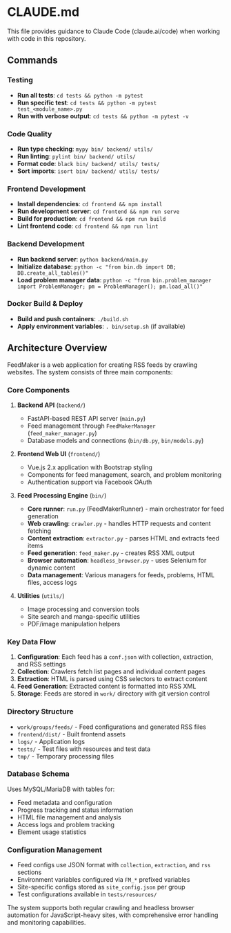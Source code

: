 # CLAUDE.md

This file provides guidance to Claude Code (claude.ai/code) when working with code in this repository.

## Commands

### Testing
- **Run all tests**: `cd tests && python -m pytest` 
- **Run specific test**: `cd tests && python -m pytest test_<module_name>.py`
- **Run with verbose output**: `cd tests && python -m pytest -v`

### Code Quality
- **Run type checking**: `mypy bin/ backend/ utils/`
- **Run linting**: `pylint bin/ backend/ utils/`
- **Format code**: `black bin/ backend/ utils/ tests/`
- **Sort imports**: `isort bin/ backend/ utils/ tests/`

### Frontend Development
- **Install dependencies**: `cd frontend && npm install`
- **Run development server**: `cd frontend && npm run serve`
- **Build for production**: `cd frontend && npm run build`
- **Lint frontend code**: `cd frontend && npm run lint`

### Backend Development
- **Run backend server**: `python backend/main.py`
- **Initialize database**: `python -c "from bin.db import DB; DB.create_all_tables()"`
- **Load problem manager data**: `python -c "from bin.problem_manager import ProblemManager; pm = ProblemManager(); pm.load_all()"`

### Docker Build & Deploy
- **Build and push containers**: `./build.sh`
- **Apply environment variables**: `. bin/setup.sh` (if available)

## Architecture Overview

FeedMaker is a web application for creating RSS feeds by crawling websites. The system consists of three main components:

### Core Components

1. **Backend API** (`backend/`)
   - FastAPI-based REST API server (`main.py`)
   - Feed management through `FeedMakerManager` (`feed_maker_manager.py`)
   - Database models and connections (`bin/db.py`, `bin/models.py`)

2. **Frontend Web UI** (`frontend/`)
   - Vue.js 2.x application with Bootstrap styling
   - Components for feed management, search, and problem monitoring
   - Authentication support via Facebook OAuth

3. **Feed Processing Engine** (`bin/`)
   - **Core runner**: `run.py` (FeedMakerRunner) - main orchestrator for feed generation
   - **Web crawling**: `crawler.py` - handles HTTP requests and content fetching
   - **Content extraction**: `extractor.py` - parses HTML and extracts feed items
   - **Feed generation**: `feed_maker.py` - creates RSS XML output
   - **Browser automation**: `headless_browser.py` - uses Selenium for dynamic content
   - **Data management**: Various managers for feeds, problems, HTML files, access logs

4. **Utilities** (`utils/`)
   - Image processing and conversion tools
   - Site search and manga-specific utilities
   - PDF/image manipulation helpers

### Key Data Flow

1. **Configuration**: Each feed has a `conf.json` with collection, extraction, and RSS settings
2. **Collection**: Crawlers fetch list pages and individual content pages
3. **Extraction**: HTML is parsed using CSS selectors to extract content
4. **Feed Generation**: Extracted content is formatted into RSS XML
5. **Storage**: Feeds are stored in `work/` directory with git version control

### Directory Structure

- `work/groups/feeds/` - Feed configurations and generated RSS files
- `frontend/dist/` - Built frontend assets
- `logs/` - Application logs
- `tests/` - Test files with resources and test data
- `tmp/` - Temporary processing files

### Database Schema

Uses MySQL/MariaDB with tables for:
- Feed metadata and configuration
- Progress tracking and status information  
- HTML file management and analysis
- Access logs and problem tracking
- Element usage statistics

### Configuration Management

- Feed configs use JSON format with `collection`, `extraction`, and `rss` sections
- Environment variables configured via `FM_*` prefixed variables
- Site-specific configs stored as `site_config.json` per group
- Test configurations available in `tests/resources/`

The system supports both regular crawling and headless browser automation for JavaScript-heavy sites, with comprehensive error handling and monitoring capabilities.